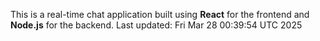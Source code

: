 This is a real-time chat application built using **React** for the frontend and **Node.js** for the backend.
Last updated: Fri Mar 28 00:39:54 UTC 2025
